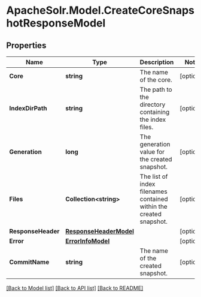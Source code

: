 # ApacheSolr.Model.CreateCoreSnapshotResponseModel

## Properties

Name | Type | Description | Notes
------------ | ------------- | ------------- | -------------
**Core** | **string** | The name of the core. | [optional] 
**IndexDirPath** | **string** | The path to the directory containing the index files. | [optional] 
**Generation** | **long** | The generation value for the created snapshot. | [optional] 
**Files** | **Collection&lt;string&gt;** | The list of index filenames contained within the created snapshot. | [optional] 
**ResponseHeader** | [**ResponseHeaderModel**](ResponseHeaderModel.md) |  | [optional] 
**Error** | [**ErrorInfoModel**](ErrorInfoModel.md) |  | [optional] 
**CommitName** | **string** | The name of the created snapshot. | [optional] 

[[Back to Model list]](../README.md#documentation-for-models) [[Back to API list]](../README.md#documentation-for-api-endpoints) [[Back to README]](../README.md)

